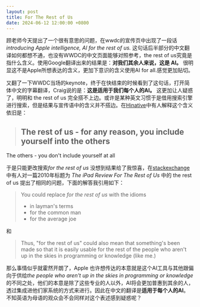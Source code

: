 ```yaml
---
layout: post
title: For The Rest of Us
date: 2024-06-12 12:00:00 +0800
---
```

顾老师今天提出了一个很有意思的问题，在wwdc的宣传页中出现了一段话*introducing Apple intelligence, Al for the rest of us.* 这句话后半部分的中文翻译如何都想不通，也没有WWDC的中文页面能够对照参考，the rest of us究竟是指什么含义。使用Google翻译出来的结果是：**对我们其余人来说，这是 Al。** 很明显这不是Apple所想表达的含义，更加下意识的含义使用AI for all.感觉更加贴切。

又翻了一下WWDC当场的keynote，终于在快结束的时候看到了这句话，打开简体中文的字幕翻译，Craig说的是：**这是适用于我们每个人的AI。** 这更加让人疑惑了，明明和 the rest of us 完全搭不上边。或许是某种英文习惯于是借用搜索引擎进行搜索，但是结果与宣传语中的含义并不搭边。在[Hinative](https://tw.hinative.com/questions/2654072)中有人解释这个含义依旧是：
> ## The rest of us - for any reason, you include yourself into the others  
The others - you don't include yourself at all

于是只能更改搜索*for the rest of us* 没想到结果给了我惊喜，在[stackexchange](https://english.stackexchange.com/questions/41687/meaning-of-the-phrase-for-the-rest-of-us)中有人对一篇2010年标题为 *The iPad Review For The Rest of Us* 中的 the rest of us 提出了相同的问题，下面的解答我引用如下：
> You could replace _for the rest of us_ with the idioms
> - in layman's terms
> - for the common man
> - for the average joe

和
>Thus, "for the rest of us" could also mean that something's been made so that it is easily usable for the rest of the people who aren't up in the skies in programming or knowledge (like me.)

那么事情似乎就霍然开朗了，Apple 也许想传达的本意就是这个AI工具与其他跟偏向于供给*the people who aren't up in the skies in programming or knowledge* 的不同之处，他们的本意是除了这些专业的人以外，AI将会更加普惠到其余的人，透过集成进他们家系统的方式来进行。因此在中文的翻译是**适用于每个人的AI**。不知英语为母语的观众会不会同样对这个表述感到疑惑呢？

